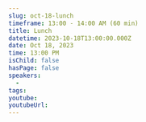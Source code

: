 ```yaml
---
slug: oct-18-lunch
timeframe: 13:00 - 14:00 AM (60 min)
title: Lunch
datetime: 2023-10-18T13:00:00.000Z
date: Oct 18, 2023
time: 13:00 PM
isChild: false
hasPage: false
speakers:
  -
tags:
youtube:
youtubeUrl:
---
```

